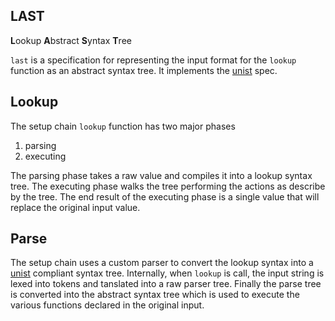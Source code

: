 ## LAST

**L**ookup **A**bstract **S**yntax **T**ree

`last` is a specification for representing the input format for the `lookup` function 
as an abstract syntax tree. It implements the [unist][] spec. 

## Lookup

The setup chain `lookup` function has two major phases

1. parsing
2. executing

The parsing phase takes a raw value and compiles it into a lookup syntax tree.
The executing phase walks the tree performing the actions as describe by
the tree. The end result of the executing phase is a single value that will replace
the original input value.

## Parse

The setup chain uses a custom parser to convert the lookup syntax
into a [unist][] compliant syntax tree. Internally, when `lookup` is
call, the input string is lexed into tokens and tanslated into a raw
parser tree. Finally the parse tree is converted into the abstract syntax
tree which is used to execute the various functions declared in the original input.

[unist]: https://github.com/syntax-tree/unist

